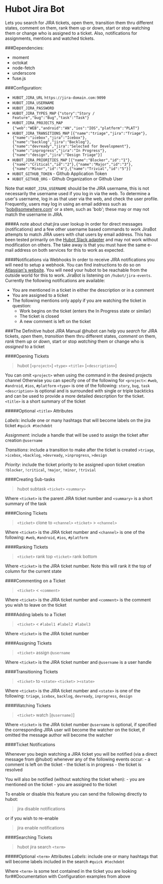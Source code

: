 # Hubot Jira Bot
Lets you search for JIRA tickets, open
them, transition them thru different states, comment on them, rank
them up or down, start or stop watching them or change who is
assigned to a ticket. Also, notifications for assignments, mentions and watched tickets.

###Dependencies:
- moment
- octokat
- node-fetch
- underscore
- fuse.js

###Configuration:
- `HUBOT_JIRA_URL` `https://jira-domain.com:9090`
- `HUBOT_JIRA_USERNAME`
- `HUBOT_JIRA_PASSWORD`
- `HUBOT_JIRA_TYPES_MAP`  `{"story":"Story / Feature","bug":"Bug","task":"Task"}`
- `HUBOT_JIRA_PROJECTS_MAP`  `{"web":"WEB","android":"AN","ios":"IOS","platform":"PLAT"}`
- `HUBOT_JIRA_TRANSITIONS_MAP` `[{"name":"triage","jira":"Triage"},{"name":"icebox","jira":"Icebox"},{"name":"backlog","jira":"Backlog"},{"name":"devready","jira":"Selected for Development"},{"name":"inprogress","jira":"In Progress"},{"name":"design","jira":"Design Triage"}]`
- `HUBOT_JIRA_PRIORITIES_MAP` `[{"name":"Blocker","id":"1"},{"name":"Critical","id":"2"},{"name":"Major","id":"3"},{"name":"Minor","id":"4"},{"name":"Trivial","id":"5"}]`
- `HUBOT_GITHUB_TOKEN` - Github Application Token
- `HUBOT_GITHUB_ORG` - Github Organization or Github User

Note that `HUBOT_JIRA_USERNAME` should be the JIRA username, this is
not necessarily the username used if you log in via the web.  To
determine a user's username, log in as that user via the web, and check
the user profile.  Frequently, users may log in using an email address such
as 'bob@somewhere.com' or a stem, such as 'bob'; these may or may not match
the username in JIRA.

####A note about chat:jira user lookup
In order for direct messages (notifications) and a few other
username based commands to work JiraBot attempts to match JIRA users with chat
users by email address. This has been tested primarily on the [Hubot
Slack adapter](https://github.com/slackhq/hubot-slack) and may not work without modification on others.
The take away is that you must have the same e-mail address on both
services for this to work as expected.

####Notifications via Webhooks
In order to receive JIRA notifications you will need to setup a webhook.
You can find instructions to do so on [Atlassian's
website](https://developer.atlassian.com/jiradev/jira-apis/webhooks).
You will need your hubot to be reachable from the outside world for this
to work. JiraBot is listening on `/hubot/jira-events`. Currently
the following notifications are available:

* You are mentioned in a ticket in either the description or in a
  comment
* You are assigned to a ticket
* The following mentions only apply if you are watching the ticket in
  question:
    * Work begins on the ticket (enters the In Progress state or similar)
    * The ticket is closed
    * A new comment is left on the ticket

###The Definitive hubot JIRA Manual
@hubot can help you *search* for JIRA tickets, *open*
them, *transition* them thru different states, *comment* on them, *rank*
them _up_ or _down_, start or stop *watching* them or change who is
*assigned* to a ticket


####Opening Tickets
> hubot [`<project>`] `<type>` `<title>` [`<description>`]

You can omit `<project>` when using the command in the desired projects channel
Otherwise you can specify one of the following for `<project>`: `#web`,  `#android`,  `#ios`,  `#platform`
`<type>` is one of the following: `story`,  `bug`,  `task`
`<description>` is optional and is surrounded with single or triple backticks
and can be used to provide a more detailed description for the ticket.
`<title>` is a short summary of the ticket

#####Optional `<title>` Attributes

_Labels_: include one or many hashtags that will become labels on the jira ticket
     `#quick #techdebt`

_Assignment_: include a handle that will be used to assign the ticket after creation
     `@username`

_Transitions_: include a transition to make after the ticket is created
    `>triage`,  `>icebox`,  `>backlog`,  `>devready`,  `>inprogress`,  `>design`

_Priority_: include the ticket priority to be assigned upon ticket creation
    `!blocker`,  `!critical`,  `!major`,  `!minor`,  `!trivial`


####Creating Sub-tasks
> hubot subtask `<ticket>` `<summary>`

Where `<ticket>` is the parent JIRA ticket number
and `<summary>` is a short summary of the task


####Cloning Tickets
>`<ticket>` clone to `<channel>`
> `<ticket>` > `<channel>`

Where `<ticket>` is the JIRA ticket number
and `<channel>` is one of the following: `#web`,  `#android`,  `#ios`,  `#platform`


####Ranking Tickets
>`<ticket>` rank top
> `<ticket>` rank bottom

Where `<ticket>` is the JIRA ticket number. Note this will rank it the top
of column for the current state


####Commenting on a Ticket
>`<ticket>` < `<comment>`

Where `<ticket>` is the JIRA ticket number
and `<comment>` is the comment you wish to leave on the ticket


####Adding labels to a Ticket
>`<ticket>` < `#label1 #label2 #label3`

Where `<ticket>` is the JIRA ticket number


####Assigning Tickets
>`<ticket>` assign `@username`

Where `<ticket>` is the JIRA ticket number
and `@username` is a user handle


####Transitioning Tickets
>`<ticket>` to `<state>`
> `<ticket>` >`<state>`

Where `<ticket>` is the JIRA ticket number
and `<state>` is one of the following: `triage`,  `icebox`,  `backlog`,  `devready`,  `inprogress`,  `design`


####Watching Tickets
>`<ticket>` watch [`@username]`]

Where `<ticket>` is the JIRA ticket number
`@username` is optional, if specified the corresponding JIRA user will become
the watcher on the ticket, if omitted the message author will become the watcher


####Ticket Notifications

Whenever you begin watching a JIRA ticket you will be notified (via a direct
message from @hubot) whenever any of the following events occur:
     - a comment is left on the ticket
     - the ticket is in progress
     - the ticket is resolved

You will also be notified (without watching the ticket when):
     - you are mentioned on the ticket
     - you are assigned to the ticket

To enable or disable this feature you can send the following directly to hubot:

> jira disable notifications

or if you wish to re-enable

> jira enable notifications


####Searching Tickets
> hubot jira search `<term>`

#####Optional `<term>` Attributes
 _Labels_: include one or many hashtags that will become labels included in the search
      `#quick #techdebt`

Where `<term>` is some text contained in the ticket you are looking for##Documentation with Configuration examples from above
